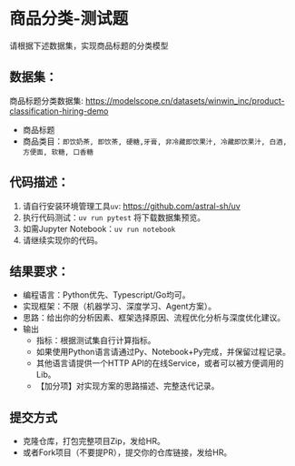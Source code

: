# 商品分类-测试题

请根据下述数据集，实现商品标题的分类模型

## 数据集：

商品标题分类数据集: https://modelscope.cn/datasets/winwin_inc/product-classification-hiring-demo

* 商品标题
* 商品类目：`即饮奶茶, 即饮茶, 硬糖,牙膏, 非冷藏即饮果汁, 冷藏即饮果汁, 白酒, 方便面, 软糖, 口香糖`

## 代码描述：

1. 请自行安装环境管理工具`uv`: https://github.com/astral-sh/uv
2. 执行代码测试：`uv run pytest` 将下载数据集预览。
3. 如需Jupyter Notebook：`uv run notebook`
4. 请继续实现你的代码。

## 结果要求：

* 编程语言：Python优先、Typescript/Go均可。
* 实现框架：不限（机器学习、深度学习、Agent方案）。
* 思路：给出你的分析因素、框架选择原因、流程优化分析与深度优化建议。
* 输出
    * 指标：根据测试集自行计算指标。
    * 如果使用Python语言请通过Py、Notebook+Py完成，并保留过程记录。
    * 其他语言请提供一个HTTP API的在线Service，或者可以被方便调用的Lib。
    * 【加分项】对实现方案的思路描述、完整迭代记录。

## 提交方式

* 克隆仓库，打包完整项目Zip，发给HR。
* 或者Fork项目（不要提PR），提交你的仓库链接，发给HR。